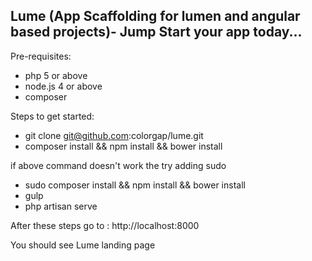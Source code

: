 ## Lume (App Scaffolding for lumen and angular based projects)- Jump Start your app today...
Pre-requisites:
- php 5 or above
- node.js 4 or above
- composer

Steps to get started:
- git clone git@github.com:colorgap/lume.git
- composer install && npm install && bower install

if above command doesn't work the try adding sudo
- sudo composer install && npm install && bower install
- gulp
- php artisan serve

After these steps go to : http://localhost:8000

You should see Lume landing page